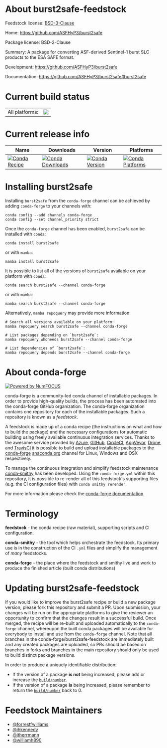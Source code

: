 About burst2safe-feedstock
==========================

Feedstock license: [BSD-3-Clause](https://github.com/conda-forge/burst2safe-feedstock/blob/main/LICENSE.txt)

Home: https://github.com/ASFHyP3/burst2safe

Package license: BSD-2-Clause

Summary: A package for converting ASF-derived Sentinel-1 burst SLC products to the ESA SAFE format.

Development: https://github.com/ASFHyP3/burst2safe

Documentation: https://github.com/ASFHyP3/burst2safe#burst2safe

Current build status
====================


<table><tr><td>All platforms:</td>
    <td>
      <a href="https://dev.azure.com/conda-forge/feedstock-builds/_build/latest?definitionId=22002&branchName=main">
        <img src="https://dev.azure.com/conda-forge/feedstock-builds/_apis/build/status/burst2safe-feedstock?branchName=main">
      </a>
    </td>
  </tr>
</table>

Current release info
====================

| Name | Downloads | Version | Platforms |
| --- | --- | --- | --- |
| [![Conda Recipe](https://img.shields.io/badge/recipe-burst2safe-green.svg)](https://anaconda.org/conda-forge/burst2safe) | [![Conda Downloads](https://img.shields.io/conda/dn/conda-forge/burst2safe.svg)](https://anaconda.org/conda-forge/burst2safe) | [![Conda Version](https://img.shields.io/conda/vn/conda-forge/burst2safe.svg)](https://anaconda.org/conda-forge/burst2safe) | [![Conda Platforms](https://img.shields.io/conda/pn/conda-forge/burst2safe.svg)](https://anaconda.org/conda-forge/burst2safe) |

Installing burst2safe
=====================

Installing `burst2safe` from the `conda-forge` channel can be achieved by adding `conda-forge` to your channels with:

```
conda config --add channels conda-forge
conda config --set channel_priority strict
```

Once the `conda-forge` channel has been enabled, `burst2safe` can be installed with `conda`:

```
conda install burst2safe
```

or with `mamba`:

```
mamba install burst2safe
```

It is possible to list all of the versions of `burst2safe` available on your platform with `conda`:

```
conda search burst2safe --channel conda-forge
```

or with `mamba`:

```
mamba search burst2safe --channel conda-forge
```

Alternatively, `mamba repoquery` may provide more information:

```
# Search all versions available on your platform:
mamba repoquery search burst2safe --channel conda-forge

# List packages depending on `burst2safe`:
mamba repoquery whoneeds burst2safe --channel conda-forge

# List dependencies of `burst2safe`:
mamba repoquery depends burst2safe --channel conda-forge
```


About conda-forge
=================

[![Powered by
NumFOCUS](https://img.shields.io/badge/powered%20by-NumFOCUS-orange.svg?style=flat&colorA=E1523D&colorB=007D8A)](https://numfocus.org)

conda-forge is a community-led conda channel of installable packages.
In order to provide high-quality builds, the process has been automated into the
conda-forge GitHub organization. The conda-forge organization contains one repository
for each of the installable packages. Such a repository is known as a *feedstock*.

A feedstock is made up of a conda recipe (the instructions on what and how to build
the package) and the necessary configurations for automatic building using freely
available continuous integration services. Thanks to the awesome service provided by
[Azure](https://azure.microsoft.com/en-us/services/devops/), [GitHub](https://github.com/),
[CircleCI](https://circleci.com/), [AppVeyor](https://www.appveyor.com/),
[Drone](https://cloud.drone.io/welcome), and [TravisCI](https://travis-ci.com/)
it is possible to build and upload installable packages to the
[conda-forge](https://anaconda.org/conda-forge) [anaconda.org](https://anaconda.org/)
channel for Linux, Windows and OSX respectively.

To manage the continuous integration and simplify feedstock maintenance
[conda-smithy](https://github.com/conda-forge/conda-smithy) has been developed.
Using the ``conda-forge.yml`` within this repository, it is possible to re-render all of
this feedstock's supporting files (e.g. the CI configuration files) with ``conda smithy rerender``.

For more information please check the [conda-forge documentation](https://conda-forge.org/docs/).

Terminology
===========

**feedstock** - the conda recipe (raw material), supporting scripts and CI configuration.

**conda-smithy** - the tool which helps orchestrate the feedstock.
                   Its primary use is in the construction of the CI ``.yml`` files
                   and simplify the management of *many* feedstocks.

**conda-forge** - the place where the feedstock and smithy live and work to
                  produce the finished article (built conda distributions)


Updating burst2safe-feedstock
=============================

If you would like to improve the burst2safe recipe or build a new
package version, please fork this repository and submit a PR. Upon submission,
your changes will be run on the appropriate platforms to give the reviewer an
opportunity to confirm that the changes result in a successful build. Once
merged, the recipe will be re-built and uploaded automatically to the
`conda-forge` channel, whereupon the built conda packages will be available for
everybody to install and use from the `conda-forge` channel.
Note that all branches in the conda-forge/burst2safe-feedstock are
immediately built and any created packages are uploaded, so PRs should be based
on branches in forks and branches in the main repository should only be used to
build distinct package versions.

In order to produce a uniquely identifiable distribution:
 * If the version of a package **is not** being increased, please add or increase
   the [``build/number``](https://docs.conda.io/projects/conda-build/en/latest/resources/define-metadata.html#build-number-and-string).
 * If the version of a package **is** being increased, please remember to return
   the [``build/number``](https://docs.conda.io/projects/conda-build/en/latest/resources/define-metadata.html#build-number-and-string)
   back to 0.

Feedstock Maintainers
=====================

* [@forrestfwilliams](https://github.com/forrestfwilliams/)
* [@jhkennedy](https://github.com/jhkennedy/)
* [@jtherrmann](https://github.com/jtherrmann/)
* [@williamh890](https://github.com/williamh890/)

